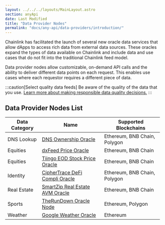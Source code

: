 ```yaml
---
layout: ../../../layouts/MainLayout.astro
section: anyApi
date: Last Modified
title: "Data Provider Nodes"
permalink: "docs/any-api/data-providers/introduction/"
---
```


Chainlink has facilitated the launch of several new oracle data services that allow dApps to access rich data from external data sources. These oracles expand the types of data available on Chainlink and include data and use cases that do not fit into the traditional Chainlink feed model.

Data provider nodes allow customizable, on-demand API calls and the ability to deliver different data points on each request. This enables use cases where each requestor requires a different piece of data.

:::caution[Select quality data feeds]
Be aware of the quality of the data that you use. [Learn more about making responsible data quality decisions.](/data-feeds/selecting-data-feeds/)
:::

## Data Provider Nodes List

| Data Category | Name                                                                                 | Supported Blockchains        |
| ------------- | ------------------------------------------------------------------------------------ | ---------------------------- |
| DNS Lookup    | [DNS Ownership Oracle](/any-api/data-providers/dns-ownership/)                       | Ethereum, BNB Chain, Polygon |
| Equities      | [dxFeed Price Oracle](https://market.link/nodes/dxFeed/integrations)                 | Ethereum, BNB Chain          |
| Equities      | [Tiingo EOD Stock Price Oracle](https://market.link/nodes/Tiingo/integrations)       | Ethereum, BNB Chain          |
| Identity      | [CipherTrace DeFi Compli Oracle](https://market.link/nodes/CipherTrace/integrations) | Ethereum, BNB Chain, Polygon |
| Real Estate   | [SmartZip Real Estate AVM Oracle](https://market.link/nodes/SmartZip/integrations)   | Ethereum, BNB Chain          |
| Sports        | [TheRunDown Oracle Node](https://market.link/nodes/TheRundown/integrations)          | Ethereum, Polygon            |
| Weather       | [Google Weather Oracle](/any-api/data-providers/google-weather/)                     | Ethereum                     |
